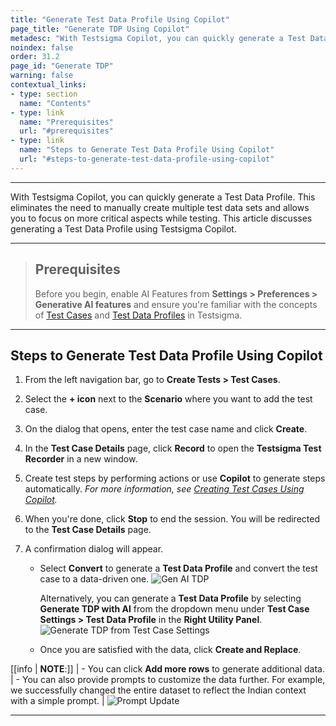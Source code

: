 ```yaml
---
title: "Generate Test Data Profile Using Copilot"
page_title: "Generate TDP Using Copilot"
metadesc: "With Testsigma Copilot, you can quickly generate a Test Data Profile, eliminating the need to manually create multiple test data sets!"
noindex: false
order: 31.2
page_id: "Generate TDP"
warning: false
contextual_links:
- type: section
  name: "Contents"
- type: link
  name: "Prerequisites"
  url: "#prerequisites"
- type: link
  name: "Steps to Generate Test Data Profile Using Copilot"
  url: "#steps-to-generate-test-data-profile-using-copilot"
---
```


---

With Testsigma Copilot, you can quickly generate a Test Data Profile. This eliminates the need to manually create multiple test data sets and allows you to focus on more critical aspects while testing. This article discusses generating a Test Data Profile using Testsigma Copilot.

---

> ## **Prerequisites**
> 
> Before you begin, enable AI Features from **Settings > Preferences > Generative AI features** and ensure you're familiar with the concepts of [Test Cases](https://testsigma.com/docs/test-cases/manage/add-edit-delete/) and [Test Data Profiles](https://testsigma.com/docs/test-data/create-data-profiles/) in Testsigma.


---

## **Steps to Generate Test Data Profile Using Copilot**

1. From the left navigation bar, go to **Create Tests > Test Cases**.

2. Select the **+ icon** next to the **Scenario** where you want to add the test case.

3. On the dialog that opens, enter the test case name and click **Create**.

3. In the **Test Case Details** page, click **Record** to open the **Testsigma Test Recorder** in a new window.

4. Create test steps by performing actions or use **Copilot** to generate steps automatically. *For more information, see [Creating Test Cases Using Copilot](https://testsigma.com/docs/test-cases/create-test-steps/overview/#ai-test-automation-with-testsigma-copilot-).*
5. When you're done, click **Stop** to end the session. You will be redirected to the **Test Case Details** page.

6. A confirmation dialog will appear.
   
   - Select **Convert** to generate a **Test Data Profile** and convert the test case to a data-driven one.
     ![Gen AI TDP](https://s3.amazonaws.com/static-docs.testsigma.com/new_images/projects/applications/Copilot_TDP_SneakPeak.png)
     
     Alternatively, you can generate a **Test Data Profile** by selecting **Generate TDP with AI** from the dropdown menu under **Test Case Settings > Test Data Profile** in the **Right Utility Panel**. 
     ![Generate TDP from Test Case Settings](https://s3.amazonaws.com/static-docs.testsigma.com/new_images/projects/applications/Generate_TDP_from_TC_Settings.png)
     
   - Once you are satisfied with the data, click **Create and Replace**. 

[[info | **NOTE**:]]
| - You can click **Add more rows** to generate additional data. 
| - You can also provide prompts to customize the data further. For example, we successfully changed the entire dataset to reflect the Indian context with a simple prompt. 
| ![Prompt Update](https://s3.amazonaws.com/static-docs.testsigma.com/new_images/projects/applications/GenAI_TDP_Prompt.png)

---